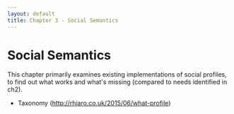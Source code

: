 ```yaml
---
layout: default
title: Chapter 3 - Social Semantics
---
```


# Social Semantics

This chapter primarily examines existing implementations of social profiles, to find out what works and what's missing (compared to needs identified in ch2).

* Taxonomy (http://rhiaro.co.uk/2015/06/what-profile)